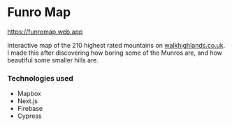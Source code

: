 # Funro Map

https://funromap.web.app

Interactive map of the 210 highest rated mountains on [walkhighlands.co.uk](https://www.walkhighlands.co.uk/). I made this after discovering how boring some of the Munros are, and how beautiful some smaller hills are.

### Technologies used

- Mapbox
- Next.js
- Firebase
- Cypress
